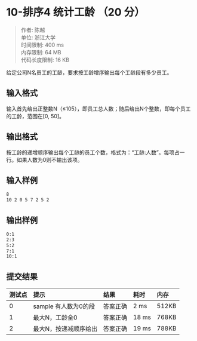 # 10-排序4 统计工龄 （20 分）

>作者: 陈越</br>
单位: 浙江大学</br>
时间限制: 400 ms</br>
内存限制: 64 MB</br>
代码长度限制: 16 KB

给定公司N名员工的工龄，要求按工龄增序输出每个工龄段有多少员工。

## 输入格式

输入首先给出正整数N（≤10​5​​），即员工总人数；随后给出N个整数，即每个员工的工龄，范围在[0, 50]。

## 输出格式

按工龄的递增顺序输出每个工龄的员工个数，格式为：“工龄:人数”。每项占一行。如果人数为0则不输出该项。

## 输入样例

```bash
8
10 2 0 5 7 2 5 2
```

## 输出样例

```bash
0:1
2:3
5:2
7:1
10:1
```

## 提交结果

|测试点|提示|结果|耗时|内存|
|:---|:---|:---|:---|:---|
0|sample 有人数为0的段|答案正确|2 ms|512KB
1|最大N，工龄全0|答案正确|18 ms|768KB
2|最大N，按递减顺序给出|答案正确|19 ms|788KB